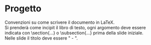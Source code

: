 # Progetto  
Convenzioni su come scrivere il documento in LaTeX.  
Si prenderà come incipit il libro di testo, ogni argomento deve essere indicata con \section{...} o \subsection{...} prima della slide iniziale.  
Nelle slide il titolo deve essere "<sottosezione> - <titoletto del libro>".